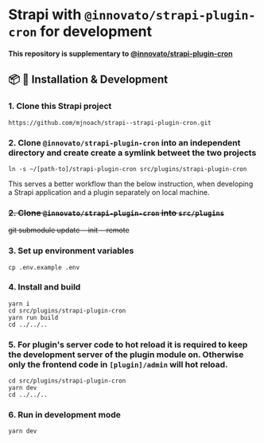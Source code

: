 # Strapi with `@innovato/strapi-plugin-cron` for development

**This repository is supplementary to [@innovato/strapi-plugin-cron](https://github.com/innovato/strapi-plugin-cron)**

## 📦 🔧 Installation & Development

### 1. Clone this Strapi project

```
https://github.com/mjnoach/strapi--strapi-plugin-cron.git
```

### 2. Clone `@innovato/strapi-plugin-cron` into an independent directory and create create a symlink betweet the two projects

```
ln -s ~/[path-to]/strapi-plugin-cron src/plugins/strapi-plugin-cron
```

This serves a better workflow than the below instruction, when developing a Strapi application and a plugin separately on local machine.

### ~~2. Clone `@innovato/strapi-plugin-cron` into `src/plugins`~~

~~git submodule update --init --remote~~

### 3. Set up environment variables

```
cp .env.example .env
```

### 4. Install and build

```
yarn i
cd src/plugins/strapi-plugin-cron
yarn run build
cd ../../..
```

### 5. For plugin's server code to hot reload it is required to keep the development server of the plugin module on. Otherwise only the frontend code in `[plugin]/admin` will hot reload.

```
cd src/plugins/strapi-plugin-cron
yarn dev
cd ../../..
```

### 6. Run in development mode

```
yarn dev
```

